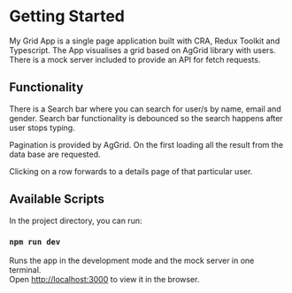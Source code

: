 # Getting Started
My Grid App is a single page application built with CRA, Redux Toolkit and Typescript. The App visualises a grid based on AgGrid library with users. There is a mock server included to provide an API for fetch requests. 

## Functionality 
There is a Search bar where you can search for user/s by name, email and gender.
Search bar functionality is debounced so the search happens after user stops typing.

Pagination is provided by AgGrid. 
On the first loading all the result from the data base are requested.

Clicking on a row forwards to a details page of that particular user.

## Available Scripts

In the project directory, you can run:

### `npm run dev`

Runs the app in the development mode and the mock server in one terminal.\
Open [http://localhost:3000](http://localhost:3000) to view it in the browser.


